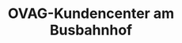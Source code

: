 ---
title: "OVAG-Kundencenter am Busbahnhof"
url: /gummersbach/ovag-kundencenter-am-busbahnhof/
shop: Tickets
---